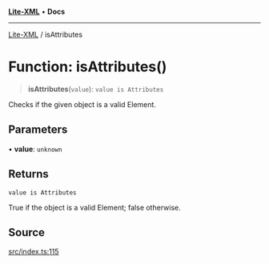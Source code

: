 [**Lite-XML**](../README.md) • **Docs**

***

[Lite-XML](../globals.md) / isAttributes

# Function: isAttributes()

> **isAttributes**(`value`): `value is Attributes`

Checks if the given object is a valid Element.

## Parameters

• **value**: `unknown`

## Returns

`value is Attributes`

True if the object is a valid Element; false otherwise.

## Source

[src/index.ts:115](https://github.com/softcraft-development/lite-xml/blob/e544007b3c29688aef3618108e8962fe5df46e13/src/index.ts#L115)
